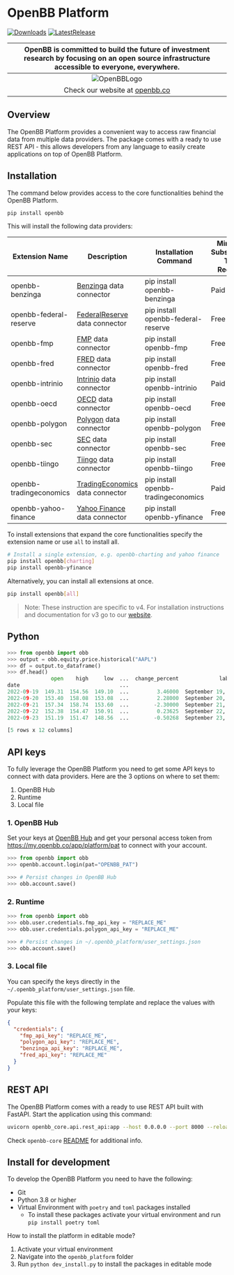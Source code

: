 # OpenBB Platform

[![Downloads](https://static.pepy.tech/badge/openbb)](https://pepy.tech/project/openbb)
[![LatestRelease](https://badge.fury.io/py/openbb.svg)](https://github.com/OpenBB-finance/OpenBB)

| OpenBB is committed to build the future of investment research by focusing on an open source infrastructure accessible to everyone, everywhere. |
| :---------------------------------------------------------------------------------------------------------------------------------------------: |
|              ![OpenBBLogo](https://user-images.githubusercontent.com/25267873/218899768-1f0964b8-326c-4f35-af6f-ea0946ac970b.png)               |
|                                                 Check our website at [openbb.co](www.openbb.co)                                                 |

## Overview

The OpenBB Platform provides a convenient way to access raw financial data from multiple data providers. The package comes with a ready to use REST API - this allows developers from any language to easily create applications on top of OpenBB Platform.

## Installation

The command below provides access to the core functionalities behind the OpenBB Platform.

```bash
pip install openbb
```

This will install the following data providers:

| Extension Name          | Description                                                               | Installation Command                | Minimum Subscription Type Required |
| ----------------------- | ------------------------------------------------------------------------- | ----------------------------------- | ---------------------------------- |
| openbb-benzinga         | [Benzinga](https://www.benzinga.com/apis/en-ca/) data connector           | pip install openbb-benzinga         | Paid                               |
| openbb-federal-reserve  | [FederalReserve](https://www.federalreserve.gov/data.html) data connector | pip install openbb-federal-reserve  | Free                               |
| openbb-fmp              | [FMP](https://site.financialmodelingprep.com/developer/) data connector   | pip install openbb-fmp              | Free                               |
| openbb-fred             | [FRED](https://fred.stlouisfed.org/) data connector                       | pip install openbb-fred             | Free                               |
| openbb-intrinio         | [Intrinio](https://intrinio.com/pricing) data connector                   | pip install openbb-intrinio         | Paid                               |
| openbb-oecd             | [OECD](https://data.oecd.org/) data connector                             | pip install openbb-oecd             | Free                               |
| openbb-polygon          | [Polygon](https://polygon.io/) data connector                             | pip install openbb-polygon          | Free                               |
| openbb-sec              | [SEC](https://www.sec.gov/edgar/sec-api-documentation) data connector     | pip install openbb-sec              | Free                               |
| openbb-tiingo           | [Tiingo](https://www.tiingo.com/about/pricing) data connector             | pip install openbb-tiingo           | Free                               |
| openbb-tradingeconomics | [TradingEconomics](https://tradingeconomics.com/api) data connector       | pip install openbb-tradingeconomics | Paid                               |
| openbb-yahoo-finance    | [Yahoo Finance](https://finance.yahoo.com/) data connector                | pip install openbb-yfinance         | Free                               |

To install extensions that expand the core functionalities specify the extension name or use `all` to install all.

```bash
# Install a single extension, e.g. openbb-charting and yahoo finance
pip install openbb[charting]
pip install openbb-yfinance
```

Alternatively, you can install all extensions at once.

```bash
pip install openbb[all]
```

> Note: These instruction are specific to v4. For installation instructions and documentation for v3 go to our [website](https://docs.openbb.co/sdk).

## Python

```python
>>> from openbb import obb
>>> output = obb.equity.price.historical("AAPL")
>>> df = output.to_dataframe()
>>> df.head()
              open    high     low  ...  change_percent             label  change_over_time
date                                ...
2022-09-19  149.31  154.56  149.10  ...         3.46000  September 19, 22          0.034600
2022-09-20  153.40  158.08  153.08  ...         2.28000  September 20, 22          0.022800
2022-09-21  157.34  158.74  153.60  ...        -2.30000  September 21, 22         -0.023000
2022-09-22  152.38  154.47  150.91  ...         0.23625  September 22, 22          0.002363
2022-09-23  151.19  151.47  148.56  ...        -0.50268  September 23, 22         -0.005027

[5 rows x 12 columns]
```

## API keys

To fully leverage the OpenBB Platform you need to get some API keys to connect with data providers. Here are the 3 options on where to set them:

1. OpenBB Hub
2. Runtime
3. Local file

### 1. OpenBB Hub

Set your keys at [OpenBB Hub](https://my.openbb.co/app/platform/credentials) and get your personal access token from <https://my.openbb.co/app/platform/pat> to connect with your account.

```python
>>> from openbb import obb
>>> openbb.account.login(pat="OPENBB_PAT")

>>> # Persist changes in OpenBB Hub
>>> obb.account.save()
```

### 2. Runtime

```python
>>> from openbb import obb
>>> obb.user.credentials.fmp_api_key = "REPLACE_ME"
>>> obb.user.credentials.polygon_api_key = "REPLACE_ME"

>>> # Persist changes in ~/.openbb_platform/user_settings.json
>>> obb.account.save()
```

### 3. Local file

You can specify the keys directly in the `~/.openbb_platform/user_settings.json` file.

Populate this file with the following template and replace the values with your keys:

```json
{
  "credentials": {
    "fmp_api_key": "REPLACE_ME",
    "polygon_api_key": "REPLACE_ME",
    "benzinga_api_key": "REPLACE_ME",
    "fred_api_key": "REPLACE_ME"
  }
}
```

## REST API

The OpenBB Platform comes with a ready to use REST API built with FastAPI. Start the application using this command:

```bash
uvicorn openbb_core.api.rest_api:app --host 0.0.0.0 --port 8000 --reload
```

Check `openbb-core` [README](https://pypi.org/project/openbb-core/) for additional info.

## Install for development

To develop the OpenBB Platform you need to have the following:

- Git
- Python 3.8 or higher
- Virtual Environment with `poetry` and `toml` packages installed
  - To install these packages activate your virtual environment and run `pip install poetry toml`

How to install the platform in editable mode?

  1. Activate your virtual environment
  1. Navigate into the `openbb_platform` folder
  1. Run `python dev_install.py` to install the packages in editable mode
